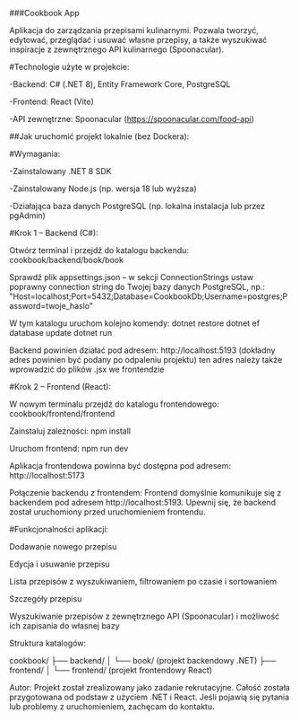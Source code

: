 ###Cookbook App

Aplikacja do zarządzania przepisami kulinarnymi. Pozwala tworzyć, edytować, przeglądać i usuwać własne przepisy, a także wyszukiwać inspiracje z zewnętrznego API kulinarnego (Spoonacular).

#Technologie użyte w projekcie:

-Backend: C# (.NET 8), Entity Framework Core, PostgreSQL

-Frontend: React (Vite)

-API zewnętrzne: Spoonacular (https://spoonacular.com/food-api)

##Jak uruchomić projekt lokalnie (bez Dockera):

#Wymagania:

-Zainstalowany .NET 8 SDK

-Zainstalowany Node.js (np. wersja 18 lub wyższa)

-Działająca baza danych PostgreSQL (np. lokalna instalacja lub przez pgAdmin)

#Krok 1 – Backend (C#):

Otwórz terminal i przejdź do katalogu backendu:
cookbook/backend/book/book

Sprawdź plik appsettings.json – w sekcji ConnectionStrings ustaw poprawny connection string do Twojej bazy danych PostgreSQL, np.:
"Host=localhost;Port=5432;Database=CookbookDb;Username=postgres;Password=twoje_haslo"

W tym katalogu uruchom kolejno komendy:
dotnet restore
dotnet ef database update
dotnet run

Backend powinien działać pod adresem:
http://localhost:5193
(dokładny adres powinien być podany po odpaleniu projektu)
ten adres należy także wprowadzić do plików .jsx we frontendzie

#Krok 2 – Frontend (React):

W nowym terminalu przejdź do katalogu frontendowego:
cookbook/frontend/frontend

Zainstaluj zależności:
npm install

Uruchom frontend:
npm run dev

Aplikacja frontendowa powinna być dostępna pod adresem:
http://localhost:5173

Połączenie backendu z frontendem: Frontend domyślnie komunikuje się z backendem pod adresem http://localhost:5193. Upewnij się, że backend został uruchomiony przed uruchomieniem frontendu.

#Funkcjonalności aplikacji:

Dodawanie nowego przepisu

Edycja i usuwanie przepisu

Lista przepisów z wyszukiwaniem, filtrowaniem po czasie i sortowaniem

Szczegóły przepisu

Wyszukiwanie przepisów z zewnętrznego API (Spoonacular) i możliwość ich zapisania do własnej bazy

Struktura katalogów:

cookbook/ ├── backend/ │ └── book/ (projekt backendowy .NET) ├── frontend/ │ └── frontend/ (projekt frontendowy React)

Autor: Projekt został zrealizowany jako zadanie rekrutacyjne. Całość została przygotowana od podstaw z użyciem .NET i React. Jeśli pojawią się pytania lub problemy z uruchomieniem, zachęcam do kontaktu.
